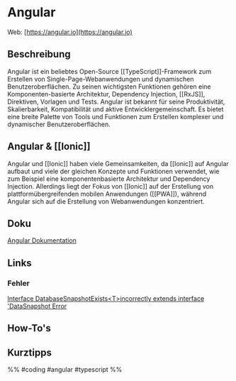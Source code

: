 # Angular

Web: [https://angular.io](https://angular.io)

## Beschreibung

Angular ist ein beliebtes Open-Source [[TypeScript]]-Framework zum Erstellen von Single-Page-Webanwendungen und dynamischen Benutzeroberflächen. Zu seinen wichtigsten Funktionen gehören eine Komponenten-basierte Architektur, Dependency Injection, [[RxJS]], Direktiven, Vorlagen und Tests. Angular ist bekannt für seine Produktivität, Skalierbarkeit, Kompatibilität und aktive Entwicklergemeinschaft. Es bietet eine breite Palette von Tools und Funktionen zum Erstellen komplexer und dynamischer Benutzeroberflächen.

## Angular & [[Ionic]]
Angular und [[Ionic]] haben viele Gemeinsamkeiten, da [[Ionic]] auf Angular aufbaut und viele der gleichen Konzepte und Funktionen verwendet, wie zum Beispiel eine komponentenbasierte Architektur und Dependency Injection. Allerdings liegt der Fokus von [[Ionic]] auf der Erstellung von plattformübergreifenden mobilen Anwendungen ([[PWA]]), während Angular sich auf die Erstellung von Webanwendungen konzentriert.

## Doku
[Angular Dokumentation](https://angular.io/docs)

## Links
### Fehler
[Interface DatabaseSnapshotExists\<T\>incorrectly extends interface 'DataSnapshot Error](https://github.com/angular/angularfire/issues/3255)


## How-To's

## Kurztipps







%% #coding #angular #typescript %% 

